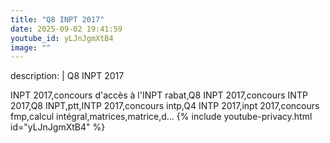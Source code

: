 ```yaml
---
title: "Q8 INPT 2017"
date: 2025-09-02 19:41:59 
youtube_id: yLJnJgmXtB4
image: ""
---
```

description: |
  Q8 INPT 2017
  
  INPT 2017,concours d'accès à l'INPT rabat,Q8 INPT 2017,concours INTP 2017,Q8 INPT,ptt,INTP 2017,concours intp,Q4 INTP 2017,inpt 2017,concours fmp,calcul intégral,matrices,matrice,d...
{% include youtube-privacy.html id="yLJnJgmXtB4" %}

